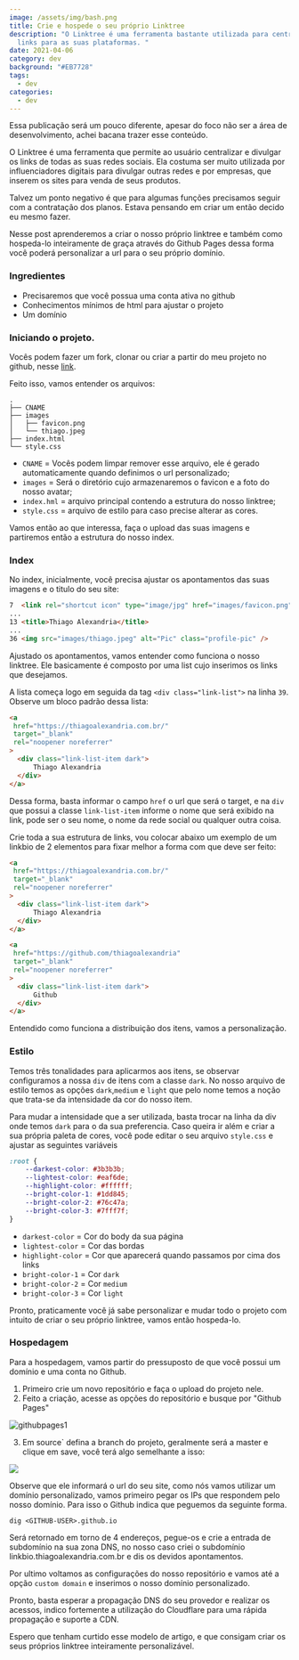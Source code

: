 ```yaml
---
image: /assets/img/bash.png
title: Crie e hospede o seu próprio Linktree
description: "O Linktree é uma ferramenta bastante utilizada para centralizar
  links para as suas plataformas. "
date: 2021-04-06
category: dev
background: "#EB7728"
tags:
  - dev
categories:
  - dev
---
```

Essa publicação será um pouco diferente, apesar do foco não ser a área de desenvolvimento, achei bacana trazer esse conteúdo. 

O Linktree é uma ferramenta que permite ao usuário centralizar e divulgar os links de todas as suas redes sociais. Ela costuma ser muito utilizada por influenciadores digitais para divulgar outras redes e por empresas, que inserem os sites para venda de seus produtos.

Talvez um ponto negativo é que para algumas funções precisamos seguir com a contratação dos planos. Estava pensando em criar um então decido eu mesmo fazer.

Nesse post aprenderemos a criar o nosso próprio linktree e também como hospeda-lo inteiramente de graça através do Github Pages dessa forma você poderá personalizar a url para o seu próprio domínio.

### Ingredientes

* Precisaremos que você possua uma conta ativa no github
* Conhecimentos mínimos de html para ajustar o projeto
* Um domínio

### Iniciando o projeto.

Vocês podem fazer um fork, clonar ou criar a partir do meu projeto no github, nesse [link](https://github.com/thiagoalexandria/own-link).

Feito isso, vamos entender os arquivos:

```
.
├── CNAME
├── images
│   ├── favicon.png
│   └── thiago.jpeg
├── index.html
└── style.css
```

* `CNAME` = Vocês podem limpar remover esse arquivo, ele é gerado automaticamente quando definimos o url personalizado;
* `images` = Será o diretório cujo armazenaremos o favicon e a foto do nosso avatar;
* `index.hml` = arquivo principal contendo a estrutura do nosso linktree;
* `style.css` = arquivo de estilo para caso precise alterar as cores.

Vamos então ao que interessa, faça o upload das suas imagens e partiremos então a estrutura do nosso index.

### Index

No index, inicialmente, você precisa ajustar os apontamentos das suas imagens e o titulo do seu site:

```html
7  <link rel="shortcut icon" type="image/jpg" href="images/favicon.png"/>
...
13 <title>Thiago Alexandria</title>
...
36 <img src="images/thiago.jpeg" alt="Pic" class="profile-pic" />
```

Ajustado os apontamentos, vamos entender como funciona o nosso linktree. Ele basicamente é composto por uma list cujo inserimos os links que desejamos.

A lista começa logo em seguida da tag `<div class="link-list">` na linha `39`. Observe um bloco padrão dessa lista:

```html
<a
 href="https://thiagoalexandria.com.br/"
 target="_blank"
 rel="noopener noreferrer"
>
  <div class="link-list-item dark">
      Thiago Alexandria
  </div>
</a>
```

Dessa forma, basta informar o campo `href` o url que será o target, e na `div` que possui a classe `link-list-item` informe o nome que será exibido na link, pode ser o seu nome, o nome da rede social ou qualquer outra coisa. 

Crie toda a sua estrutura de links, vou colocar abaixo um exemplo de um linkbio de 2 elementos para fixar melhor a forma com que deve ser feito:

```html
<a
 href="https://thiagoalexandria.com.br/"
 target="_blank"
 rel="noopener noreferrer"
>
  <div class="link-list-item dark">
      Thiago Alexandria
  </div>
</a>

<a
 href="https://github.com/thiagoalexandria"
 target="_blank"
 rel="noopener noreferrer"
>
  <div class="link-list-item dark">
      Github
  </div>
</a>
```

Entendido como funciona a distribuição dos itens, vamos a personalização.

### Estilo

Temos três tonalidades para aplicarmos aos itens, se observar configuramos a nossa `div` de itens com a classe `dark`. No nosso arquivo de estilo temos as opções `dark`,`medium` e `light` que pelo nome temos a noção que trata-se da intensidade da cor do nosso item.

Para mudar a intensidade que a ser utilizada, basta trocar na linha da div onde temos `dark` para o da sua preferencia. Caso queira ir além e criar a sua própria paleta de cores, você pode editar o seu arquivo `style.css` e ajustar as seguintes variáveis

```css
:root {
	--darkest-color: #3b3b3b;
	--lightest-color: #eaf6de;
	--highlight-color: #ffffff;
	--bright-color-1: #1dd845;
	--bright-color-2: #76c47a;
	--bright-color-3: #7fff7f;
}
```

* `darkest-color` = Cor do body da sua página
* `lightest-color` = Cor das bordas
* `highlight-color` = Cor que aparecerá quando passamos por cima dos links
* `bright-color-1` = Cor `dark`
* `bright-color-2` = Cor `medium`
* `bright-color-3` = Cor `light`

Pronto, praticamente você já sabe personalizar e mudar todo o projeto com intuito de criar o seu próprio linktree, vamos então hospeda-lo.

### Hospedagem

Para a hospedagem, vamos partir do pressuposto de que você possui um domínio e uma conta no Github. 

1. Primeiro crie um novo repositório e faça o upload do projeto nele.
2. Feito a criação, acesse as opções do repositório e busque por "Github Pages" 

![githubpages1](/assets/img/pages1.png)

3. Em source`  defina a branch do projeto, geralmente será a master e clique em save, você terá algo semelhante a isso:

![](/assets/img/pages2.png)

Observe que ele informará o url do seu site, como nós vamos utilizar um domínio personalizado, vamos primeiro pegar os IPs que respondem pelo nosso domínio. Para isso o Github indica que peguemos da seguinte forma.

```
dig <GITHUB-USER>.github.io
```

Será retornado em torno de 4 endereços, pegue-os e crie a entrada de subdomínio na sua zona DNS, no nosso caso criei o subdomínio linkbio.thiagoalexandria.com.br e dis os devidos apontamentos. 

Por ultimo voltamos as configurações do nosso repositório e vamos até a opção `custom domain` e inserimos o nosso domínio personalizado.

Pronto, basta esperar a propagação DNS do seu provedor e realizar os acessos, indico fortemente a utilização do Cloudflare para uma rápida propagação e suporte a CDN.

Espero que tenham curtido esse modelo de artigo, e que consigam criar os seus próprios linktree inteiramente personalizável.